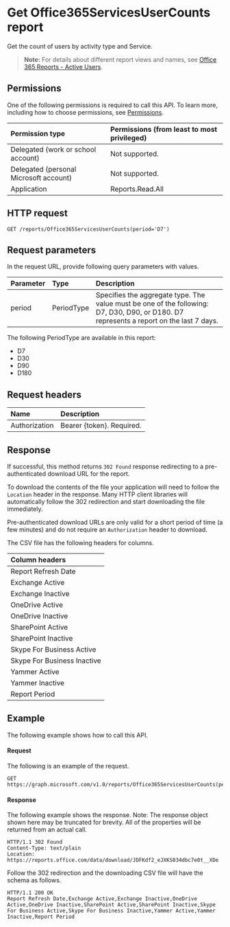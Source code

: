 # Get Office365ServicesUserCounts report

Get the count of users by activity type and Service.

> **Note:** For details about different report views and names, see [Office 365 Reports - Active Users](https://support.office.com/client/Active-Users-fc1cf1d0-cd84-43fd-adb7-a4c4dfa8112d).

## Permissions

One of the following permissions is required to call this API. To learn more, including how to choose permissions, see [Permissions](../../../concepts/permissions_reference.md).

| Permission type                        | Permissions (from least to most privileged) |
| :------------------------------------- | :--------------------------------------- |
| Delegated (work or school account)     | Not supported.                           |
| Delegated (personal Microsoft account) | Not supported.                           |
| Application                            | Reports.Read.All                         |

## HTTP request

```http
GET /reports/Office365ServicesUserCounts(period='D7')
```

## Request parameters

In the request URL, provide following query parameters with values.

| Parameter | Type       | Description                              |
| :-------- | :--------- | :--------------------------------------- |
| period    | PeriodType | Specifies the aggregate type. The value must be one of the following: D7, D30, D90, or D180. D7 represents a report on the last 7 days. |

The following PeriodType are available in this report:

- D7
- D30
- D90
- D180

## Request headers

| Name          | Description               |
| :------------ | :------------------------ |
| Authorization | Bearer {token}. Required. |

## Response

If successful, this method returns `302 Found` response redirecting to a pre-authenticated download URL for the report.

To download the contents of the file your application will need to follow the `Location` header in the response.
Many HTTP client libraries will automatically follow the 302 redirection and start downloading the file immediately.

Pre-authenticated download URLs are only valid for a short period of time (a few minutes) and do not require an `Authorization` header to download.

The CSV file has the following headers for columns.

| Column headers              |
| :-------------------------- |
| Report Refresh Date         |
| Exchange Active             |
| Exchange Inactive           |
| OneDrive Active             |
| OneDrive Inactive           |
| SharePoint Active           |
| SharePoint Inactive         |
| Skype For Business Active   |
| Skype For Business Inactive |
| Yammer Active               |
| Yammer Inactive             |
| Report Period               |

## Example

The following example shows how to call this API.

#### Request

The following is an example of the request.

```http
GET https://graph.microsoft.com/v1.0/reports/Office365ServicesUserCounts(period='D7')
```

#### Response

The following example shows the response.
Note: The response object shown here may be truncated for brevity. All of the properties will be returned from an actual call.

```http
HTTP/1.1 302 Found
Content-Type: text/plain
Location: https://reports.office.com/data/download/JDFKdf2_eJXKS034dbc7e0t__XDe
```

Follow the 302 redirection and the downloading CSV file will have the schema as follows.

```http
HTTP/1.1 200 OK
Report Refresh Date,Exchange Active,Exchange Inactive,OneDrive Active,OneDrive Inactive,SharePoint Active,SharePoint Inactive,Skype For Business Active,Skype For Business Inactive,Yammer Active,Yammer Inactive,Report Period
```
